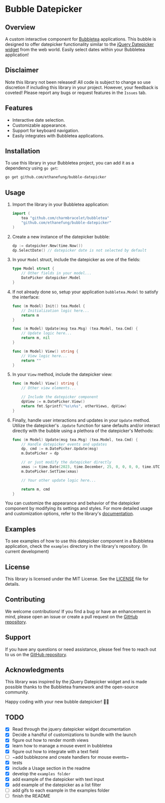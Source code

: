 # Bubble Datepicker

## Overview

A custom interactive component for [Bubbletea](https://github.com/charmbracelet/bubbletea) applications. This bubble is designed to offer datepicker functionality similar to the [jQuery Datepicker widget](https://api.jqueryui.com/datepicker) from the web world. Easily select dates within your Bubbletea application!

## Disclaimer

Note this library not been released! All code is subject to change so use discretion if including this library in your project. However, your feedback is coveted! Please report any bugs or request features in the `Issues` tab.

## Features

- Interactive date selection.
- Customizable appearance.
- Support for keyboard navigation.
- Easily integrates with Bubbletea applications.

## Installation

To use this library in your Bubbletea project, you can add it as a dependency using `go get`:

```bash
go get github.com/ethanefung/bubble-datepicker
```

## Usage

1. Import the library in your Bubbletea application:

   ```go
   import (
       tea "github.com/charmbracelet/bubbletea"
       "github.com/ethanefung/bubble-datepicker"
   )
   ```

2. Create a new instance of the datepicker bubble:

   ```go
   dp := datepicker.New(time.Now())
   dp.SelectDate() // datepicker date is not selected by default
   ```

3. In your `Model` struct, include the datepicker as one of the fields:

   ```go
   type Model struct {
       // Other fields in your model...
       DatePicker datepicker.Model
   }
   ```

4. If not already done so, setup your application `bubbletea.Model` to satisfy the interface:

   ```go
   func (m Model) Init() tea.Model {
       // Initialization logic here...
       return m
   }

   func (m Model) Update(msg tea.Msg) (tea.Model, tea.Cmd) {
       // Update logic here...
       return m, nil
   }

   func (m Model) View() string {
       // View logic here...
       return ""
   }
   ```

5. In your `View` method, include the datepicker view:

   ```go
   func (m Model) View() string {
       // Other view elements...

       // Include the datepicker component
       dpView := m.DatePicker.View()
       return fmt.Sprintf("%s\n%s", otherViews, dpView)
   }
   ```

6. Finally, handle user interactions and updates in your `Update` method. Utilize the datepicker's `.Update` function for sane defaults and/or interact directly with the bubble using a plethora of the datepicker's Methods:

   ```go
   func (m Model) Update(msg tea.Msg) (tea.Model, tea.Cmd) {
       // Handle datepicker events and updates
       dp, cmd := m.DatePicker.Update(msg)
       m.DatePicker = dp

       // or just modify the datepicker directly
       xmas := time.Date(2023, time.December, 25, 0, 0, 0, 0, time.UTC)
       m.DatePicker.SetTime(xmas)

       // Your other update logic here...

       return m, cmd
   }
   ```

You can customize the appearance and behavior of the datepicker component by modifying its settings and styles. For more detailed usage and customization options, refer to the library's [documentation](https://github.com/ethanefung/bubble-datepicker).

## Examples

To see examples of how to use this datepicker component in a Bubbletea application, check the `examples` directory in the library's repository. (In current development)

## License

This library is licensed under the MIT License. See the [LICENSE](LICENSE) file for details.

## Contributing

We welcome contributions! If you find a bug or have an enhancement in mind, please open an issue or create a pull request on the [GitHub repository](https://github.com/ethanefung/bubble-datepicker).

## Support

If you have any questions or need assistance, please feel free to reach out to us on the [GitHub repository](https://github.com/ethanefung/bubble-datepicker).

## Acknowledgments

This library was inspired by the jQuery Datepicker widget and is made possible thanks to the Bubbletea framework and the open-source community.

Happy coding with your new bubble datepicker! 📅🎉

## TODO

- [x] Read through the jquery datepicker widget documentation
- [x] Decide a handful of customizations to bundle with the launch
- [x] figure out how to render month views
- [x] learn how to manage a mouse event in bubbletea
- [x] figure out how to integrate with a text field
- [ ] ~add bubblezone and create handlers for mouse events~
- [x] tests
- [x] include a Usage section in the readme
- [x] develop the `examples folder`
- [x] add example of the datepicker with text input
- [x] add example of the datepicker as a list filter
- [ ] add gifs to each example in the examples folder
- [ ] finish the README
